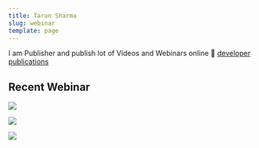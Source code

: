 ```yaml
---
title: Tarun Sharma
slug: webinar
template: page
---
```


I am Publisher and publish lot of Videos and Webinars online 🎉 [developer publications](/publications)

## Recent Webinar 


[![](http://img.youtube.com/vi/cwxvKuwGYNY/0.jpg)](http://www.youtube.com/watch?v=cwxvKuwGYNY "Componnets")


[![](http://img.youtube.com/vi/V2i7eettCYo/0.jpg)](http://www.youtube.com/watch?v=V2i7eettCYo "Microservices")


[![](http://img.youtube.com/vi/AV490ZawnX4/0.jpg)](http://www.youtube.com/watch?v=AV490ZawnX4 "Microservices")
